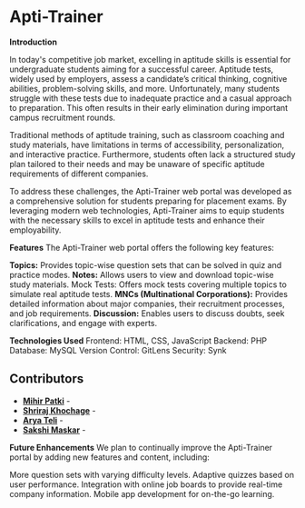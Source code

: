 # Apti-Trainer

**Introduction**

In today's competitive job market, excelling in aptitude skills is essential for undergraduate students aiming for a successful career. Aptitude tests, widely used by employers, assess a candidate’s critical thinking, cognitive abilities, problem-solving skills, and more. Unfortunately, many students struggle with these tests due to inadequate practice and a casual approach to preparation. This often results in their early elimination during important campus recruitment rounds.

Traditional methods of aptitude training, such as classroom coaching and study materials, have limitations in terms of accessibility, personalization, and interactive practice. Furthermore, students often lack a structured study plan tailored to their needs and may be unaware of specific aptitude requirements of different companies.

To address these challenges, the Apti-Trainer web portal was developed as a comprehensive solution for students preparing for placement exams. By leveraging modern web technologies, Apti-Trainer aims to equip students with the necessary skills to excel in aptitude tests and enhance their employability.

**Features**
The Apti-Trainer web portal offers the following key features:

**Topics:** Provides topic-wise question sets that can be solved in quiz and practice modes.
**Notes:** Allows users to view and download topic-wise study materials.
Mock Tests: Offers mock tests covering multiple topics to simulate real aptitude tests.
**MNCs (Multinational Corporations):** Provides detailed information about major companies, their recruitment processes, and job requirements.
**Discussion:** Enables users to discuss doubts, seek clarifications, and engage with experts.

**Technologies Used**
Frontend: HTML, CSS, JavaScript
Backend: PHP
Database: MySQL
Version Control: GitLens
Security: Synk

## Contributors
- **[Mihir Patki](https://github.com/Mihir-Patki)** -
- **[Shriraj Khochage](https://github.com/Shri-15k)** -
- **[Arya Teli](https://github.com/aaryat)** -
- **[Sakshi Maskar](https://github.com/SakshiMaskar)** -

**Future Enhancements**
We plan to continually improve the Apti-Trainer portal by adding new features and content, including:

More question sets with varying difficulty levels.
Adaptive quizzes based on user performance.
Integration with online job boards to provide real-time company information.
Mobile app development for on-the-go learning.
